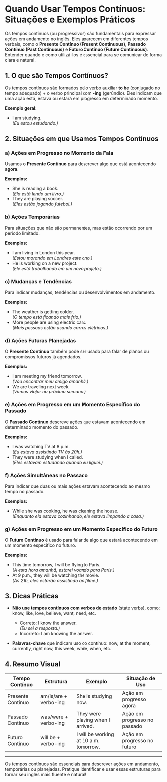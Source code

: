 
# Quando Usar Tempos Contínuos: Situações e Exemplos Práticos

Os tempos contínuos (ou progressivos) são fundamentais para expressar ações em andamento no inglês. Eles aparecem em diferentes tempos verbais, como o **Presente Contínuo (Present Continuous)**, **Passado Contínuo (Past Continuous)** e **Futuro Contínuo (Future Continuous)**. Entender quando e como utilizá-los é essencial para se comunicar de forma clara e natural.

## 1. O que são Tempos Contínuos?

Os tempos contínuos são formados pelo verbo auxiliar **to be** (conjugado no tempo adequado) + o verbo principal com **-ing** (gerúndio). Eles indicam que uma ação está, estava ou estará em progresso em determinado momento.

**Exemplo geral:**
- I am studying.  
  *(Eu estou estudando.)*

## 2. Situações em que Usamos Tempos Contínuos

### a) Ações em Progresso no Momento da Fala

Usamos o **Presente Contínuo** para descrever algo que está acontecendo **agora**.

**Exemplos:**
- She is reading a book.  
  *(Ela está lendo um livro.)*
- They are playing soccer.  
  *(Eles estão jogando futebol.)*

### b) Ações Temporárias

Para situações que não são permanentes, mas estão ocorrendo por um período limitado.

**Exemplos:**
- I am living in London this year.  
  *(Estou morando em Londres este ano.)*
- He is working on a new project.  
  *(Ele está trabalhando em um novo projeto.)*

### c) Mudanças e Tendências

Para indicar mudanças, tendências ou desenvolvimentos em andamento.

**Exemplos:**
- The weather is getting colder.  
  *(O tempo está ficando mais frio.)*
- More people are using electric cars.  
  *(Mais pessoas estão usando carros elétricos.)*

### d) Ações Futuras Planejadas

O **Presente Contínuo** também pode ser usado para falar de planos ou compromissos futuros já agendados.

**Exemplos:**
- I am meeting my friend tomorrow.  
  *(Vou encontrar meu amigo amanhã.)*
- We are traveling next week.  
  *(Vamos viajar na próxima semana.)*

### e) Ações em Progresso em um Momento Específico do Passado

O **Passado Contínuo** descreve ações que estavam acontecendo em determinado momento do passado.

**Exemplos:**
- I was watching TV at 8 p.m.  
  *(Eu estava assistindo TV às 20h.)*
- They were studying when I called.  
  *(Eles estavam estudando quando eu liguei.)*

### f) Ações Simultâneas no Passado

Para indicar que duas ou mais ações estavam acontecendo ao mesmo tempo no passado.

**Exemplos:**
- While she was cooking, he was cleaning the house.  
  *(Enquanto ela estava cozinhando, ele estava limpando a casa.)*

### g) Ações em Progresso em um Momento Específico do Futuro

O **Futuro Contínuo** é usado para falar de algo que estará acontecendo em um momento específico no futuro.

**Exemplos:**
- This time tomorrow, I will be flying to Paris.  
  *(A esta hora amanhã, estarei voando para Paris.)*
- At 9 p.m., they will be watching the movie.  
  *(Às 21h, eles estarão assistindo ao filme.)*

## 3. Dicas Práticas

- **Não use tempos contínuos com verbos de estado** (state verbs), como: know, like, love, believe, want, need, etc.
  - Correto: I know the answer.  
    *(Eu sei a resposta.)*
  - Incorreto: I am knowing the answer.

- **Palavras-chave** que indicam uso do contínuo: now, at the moment, currently, right now, this week, while, when, etc.

## 4. Resumo Visual

| Tempo Contínuo         | Estrutura                | Exemplo                                 | Situação de Uso                        |
|----------------------- |-------------------------|-----------------------------------------|----------------------------------------|
| Presente Contínuo      | am/is/are + verbo-ing   | She is studying now.                    | Ação em progresso agora                |
| Passado Contínuo       | was/were + verbo-ing    | They were playing when I arrived.       | Ação em progresso no passado           |
| Futuro Contínuo        | will be + verbo-ing     | I will be working at 10 a.m. tomorrow.  | Ação em progresso no futuro            |

---

Os tempos contínuos são essenciais para descrever ações em andamento, temporárias ou planejadas. Pratique identificar e usar essas estruturas para tornar seu inglês mais fluente e natural!
```
